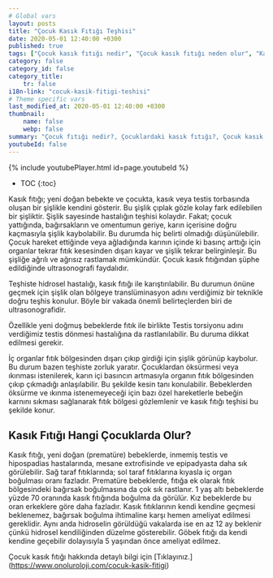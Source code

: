 ```yaml
---
# Global vars
layout: posts
title: "Çocuk Kasık Fıtığı Teşhisi"
date: 2020-05-01 12:40:00 +0300
published: true
tags: ["Çocuk kasık fıtığı nedir", "Çocuk kasık fıtığı neden olur", "Kasık fıtığı teşhisi", "Kasık fıtığı Nedeni", "Kasık fıtığı Ameliyatı",  "çocuk kasık fıtığı", "kasık fıtığı", "çocuk kasık fıtığı belirtisi", "çocuk kasık fıtığı teşhisi", "kasık fıtığı hangi çocukta", "çocuk kasık fıtığı ameliyatı",  "çocuk kasık fıtığı tedavi", "kasık fıtığı belirti" , "çocuk kasık fıtığı çözüm" , "kasık fıtığı tedavi" ]
category: false
category_id: false
category_title:
    tr: false
i18n-link: "cocuk-kasik-fitigi-teshisi"
# Theme specific vars
last_modified_at: 2020-05-01 12:40:00 +0300
thumbnail:
    name: false
    webp: false
summary: "Çocuk fıtığı nedir?, Çocuklardaki kasık fıtığı?, Çocuk kasık fıtıkları neden oluşur?, Kasık fıtığı teşhisi?, Kasık fıtığı Nedenleri? , Kasık fıtığı Ameliyatı?, Çocuk Kasık fıtıklarına ne zaman müdahele etmek gereklidir?"
youtubeId: false
---
```

{% include youtubePlayer.html id=page.youtubeId %}

* TOC
{:toc}

Kasık fıtığı; yeni doğan bebekte ve çocukta, kasık veya testis torbasında oluşan bir şişlikle kendini gösterir. Bu şişlik çıplak gözle kolay fark edilebilen bir şişliktir. Şişlik sayesinde hastalığın teşhisi kolaydır. Fakat; çocuk yattığında, bağırsakların ve omentumun geriye, karın içerisine doğru kaçmasıyla şişlik kaybolabilir. Bu durumda hiç belirti olmadığı düşünülebilir. Çocuk hareket ettiğinde veya ağladığında karının içinde ki basınç arttığı için organlar tekrar fıtık kesesinden dışarı kayar ve şişlik tekrar belirginleşir. Bu şişliğe ağrılı ve ağrısız rastlamak mümkündür. Çocuk kasık fıtığından şüphe edildiğinde ultrasonografi faydalıdır.

Teşhiste hidrosel hastalığı, kasık fıtığı ile karıştırılabilir. Bu durumun önüne geçmek için şişlik olan bölgeye translüminasyon adını verdiğimiz bir teknikle doğru teşhis konulur. Böyle bir vakada önemli belirteçlerden biri de ultrasonografidir.

Özellikle yeni doğmuş bebeklerde fıtık ile birlikte Testis torsiyonu adını verdiğimiz testis dönmesi hastalığına da rastlanılabilir. Bu duruma dikkat edilmesi gerekir.

İç organlar fıtık bölgesinden dışarı çıkıp girdiği için şişlik görünüp kaybolur. Bu durum bazen teşhiste zorluk yaratır. Çocuklardan öksürmesi veya ıkınması istenilerek, karın içi basıncın artmasıyla organın fıtık bölgesinden çıkıp çıkmadığı anlaşılabilir. Bu şekilde kesin tanı konulabilir.
Bebeklerden öksürme ve ıkınma istenemeyeceği için bazı özel hareketlerle bebeğin karnını sıkması sağlanarak fıtık bölgesi gözlemlenir ve kasık fıtığı teşhisi bu şekilde konur.

## Kasık Fıtığı Hangi Çocuklarda Olur?

Kasık fıtığı, yeni doğan (prematüre) bebeklerde, inmemiş testis ve hipospadias hastalarında, mesane extrofisinde ve epipadyasta daha sık görülebilir. Sağ taraf fıtıklarında; sol taraf fıtıklarına kıyasla iç organ boğulması oranı fazladır. Prematüre bebeklerde, fıtığa ek olarak fıtık bölgesindeki bağırsak boğulmasına da çok sık rastlanır. 1 yaş altı bebeklerde yüzde 70 oranında kasık fıtığında boğulma da görülür. Kız bebeklerde bu oran erkeklere göre daha fazladır. Kasık fıtıklarının kendi kendine geçmesi beklenemez, bağırsak boğulma ihtimaline karşı hemen ameliyat edilmesi gereklidir.  Aynı anda hidroselin görüldüğü vakalarda ise en az 12 ay beklenir çünkü hidrosel kendiliğinden düzelme gösterebilir. Göbek fıtığı da kendi kendine geçebilir dolayısıyla 5 yaşından önce ameliyat edilmez.


Çocuk kasık fıtığı hakkında detaylı bilgi için [Tıklayınız.] (https://www.onoluroloji.com/cocuk-kasik-fitigi)

